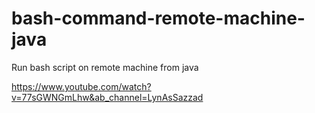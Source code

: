 # bash-command-remote-machine-java
Run bash script on remote machine from java

https://www.youtube.com/watch?v=77sGWNGmLhw&ab_channel=LynAsSazzad
